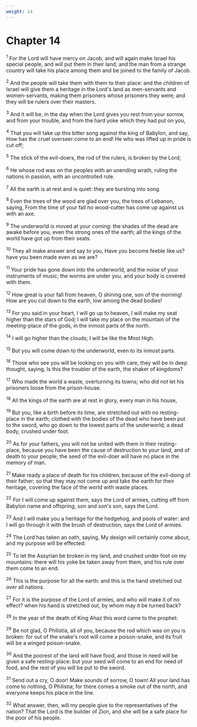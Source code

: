 ```yaml
---
weight: 14
---
```


# Chapter 14

<sup>1</sup> For the Lord will have mercy on Jacob, and will again make Israel his special people, and will put them in their land; and the man from a strange country will take his place among them and be joined to the family of Jacob. 

<sup>2</sup> And the people will take them with them to their place: and the children of Israel will give them a heritage in the Lord's land as men-servants and women-servants, making them prisoners whose prisoners they were; and they will be rulers over their masters. 

<sup>3</sup> And it will be, in the day when the Lord gives you rest from your sorrow, and from your trouble, and from the hard yoke which they had put on you, 

<sup>4</sup> That you will take up this bitter song against the king of Babylon, and say, How has the cruel overseer come to an end! He who was lifted up in pride is cut off; 

<sup>5</sup> The stick of the evil-doers, the rod of the rulers, is broken by the Lord; 

<sup>6</sup> He whose rod was on the peoples with an unending wrath, ruling the nations in passion, with an uncontrolled rule. 

<sup>7</sup> All the earth is at rest and is quiet: they are bursting into song. 

<sup>8</sup> Even the trees of the wood are glad over you, the trees of Lebanon, saying, From the time of your fall no wood-cutter has come up against us with an axe. 

<sup>9</sup> The underworld is moved at your coming: the shades of the dead are awake before you, even the strong ones of the earth; all the kings of the world have got up from their seats. 

<sup>10</sup> They all make answer and say to you, Have you become feeble like us? have you been made even as we are? 

<sup>11</sup> Your pride has gone down into the underworld, and the noise of your instruments of music; the worms are under you, and your body is covered with them. 

<sup>12</sup> How great is your fall from heaven, O shining one, son of the morning! How are you cut down to the earth, low among the dead bodies! 

<sup>13</sup> For you said in your heart, I will go up to heaven, I will make my seat higher than the stars of God; I will take my place on the mountain of the meeting-place of the gods, in the inmost parts of the north. 

<sup>14</sup> I will go higher than the clouds; I will be like the Most High. 

<sup>15</sup> But you will come down to the underworld, even to its inmost parts. 

<sup>16</sup> Those who see you will be looking on you with care, they will be in deep thought, saying, Is this the troubler of the earth, the shaker of kingdoms? 

<sup>17</sup> Who made the world a waste, overturning its towns; who did not let his prisoners loose from the prison-house. 

<sup>18</sup> All the kings of the earth are at rest in glory, every man in his house, 

<sup>19</sup> But you, like a birth before its time, are stretched out with no resting-place in the earth; clothed with the bodies of the dead who have been put to the sword, who go down to the lowest parts of the underworld; a dead body, crushed under foot. 

<sup>20</sup> As for your fathers, you will not be united with them in their resting-place, because you have been the cause of destruction to your land, and of death to your people; the seed of the evil-doer will have no place in the memory of man. 

<sup>21</sup> Make ready a place of death for his children, because of the evil-doing of their father; so that they may not come up and take the earth for their heritage, covering the face of the world with waste places. 

<sup>22</sup> For I will come up against them, says the Lord of armies, cutting off from Babylon name and offspring, son and son's son, says the Lord. 

<sup>23</sup> And I will make you a heritage for the hedgehog, and pools of water: and I will go through it with the brush of destruction, says the Lord of armies. 

<sup>24</sup> The Lord has taken an oath, saying, My design will certainly come about, and my purpose will be effected: 

<sup>25</sup> To let the Assyrian be broken in my land, and crushed under foot on my mountains: there will his yoke be taken away from them, and his rule over them come to an end. 

<sup>26</sup> This is the purpose for all the earth: and this is the hand stretched out over all nations. 

<sup>27</sup> For it is the purpose of the Lord of armies, and who will make it of no effect? when his hand is stretched out, by whom may it be turned back? 

<sup>28</sup> In the year of the death of King Ahaz this word came to the prophet: 

<sup>29</sup> Be not glad, O Philistia, all of you, because the rod which was on you is broken: for out of the snake's root will come a poison-snake, and its fruit will be a winged poison-snake. 

<sup>30</sup> And the poorest of the land will have food, and those in need will be given a safe resting-place: but your seed will come to an end for need of food, and the rest of you will be put to the sword. 

<sup>31</sup> Send out a cry, O door! Make sounds of sorrow, O town! All your land has come to nothing, O Philistia; for there comes a smoke out of the north, and everyone keeps his place in the line. 

<sup>32</sup> What answer, then, will my people give to the representatives of the nation? That the Lord is the builder of Zion, and she will be a safe place for the poor of his people. 


